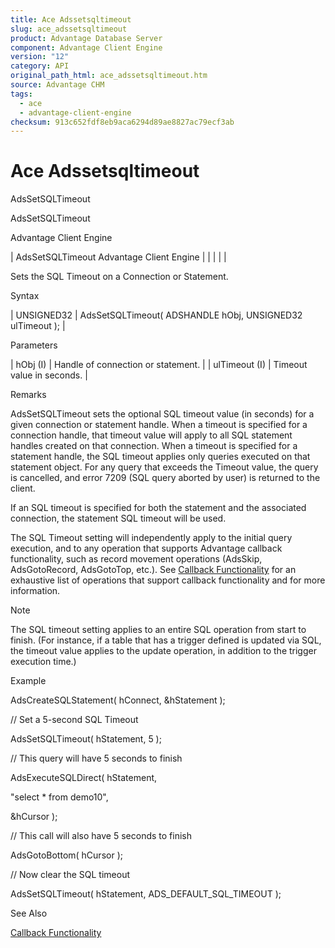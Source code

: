 ```yaml
---
title: Ace Adssetsqltimeout
slug: ace_adssetsqltimeout
product: Advantage Database Server
component: Advantage Client Engine
version: "12"
category: API
original_path_html: ace_adssetsqltimeout.htm
source: Advantage CHM
tags:
  - ace
  - advantage-client-engine
checksum: 913c652fdf8eb9aca6294d89ae8827ac79ecf3ab
---
```


# Ace Adssetsqltimeout

AdsSetSQLTimeout

AdsSetSQLTimeout

Advantage Client Engine

| AdsSetSQLTimeout  Advantage Client Engine |  |  |  |  |

Sets the SQL Timeout on a Connection or Statement.

Syntax

| UNSIGNED32 | AdsSetSQLTimeout( ADSHANDLE hObj,  UNSIGNED32 ulTimeout ); |

Parameters

| hObj (I) | Handle of connection or statement. |
| ulTimeout (I) | Timeout value in seconds. |

Remarks

AdsSetSQLTimeout sets the optional SQL timeout value (in seconds) for a given connection or statement handle. When a timeout is specified for a connection handle, that timeout value will apply to all SQL statement handles created on that connection. When a timeout is specified for a statement handle, the SQL timeout applies only queries executed on that statement object. For any query that exceeds the Timeout value, the query is cancelled, and error 7209 (SQL query aborted by user) is returned to the client.

If an SQL timeout is specified for both the statement and the associated connection, the statement SQL timeout will be used.

The SQL Timeout setting will independently apply to the initial query execution, and to any operation that supports Advantage callback functionality, such as record movement operations (AdsSkip, AdsGotoRecord, AdsGotoTop, etc.). See [Callback Functionality](master_callback_functionality.md) for an exhaustive list of operations that support callback functionality and for more information.

Note

The SQL timeout setting applies to an entire SQL operation from start to finish. (For instance, if a table that has a trigger defined is updated via SQL, the timeout value applies to the update operation, in addition to the trigger execution time.)

Example

AdsCreateSQLStatement( hConnect, &hStatement );

// Set a 5-second SQL Timeout

AdsSetSQLTimeout( hStatement, 5 );

// This query will have 5 seconds to finish

AdsExecuteSQLDirect( hStatement,

"select \* from demo10",

&hCursor );

// This call will also have 5 seconds to finish

AdsGotoBottom( hCursor );

// Now clear the SQL timeout

AdsSetSQLTimeout( hStatement, ADS\_DEFAULT\_SQL\_TIMEOUT );

See Also

[Callback Functionality](master_callback_functionality.md)
